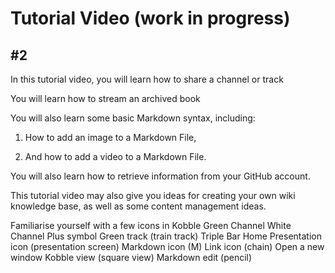 # Tutorial  Video (work in progress)
## #2

In this tutorial video, you will learn how to share a channel or track

You will learn how to stream an archived book

You will also learn some basic Markdown syntax, including:

1. How to add an image to a Markdown File,

2. And how to add a video to a Markdown File.  

You will also learn how to retrieve information from your GitHub account.

This tutorial video may also give you ideas for creating your own wiki knowledge base, as well as some content management ideas.

Familiarise yourself with a few icons in Kobble
Green Channel
White Channel
Plus symbol
Green track (train track)
Triple Bar
Home
Presentation icon (presentation screen)
Markdown icon (M)
Link icon (chain)
Open a new window
Kobble view (square view)
Markdown edit (pencil)